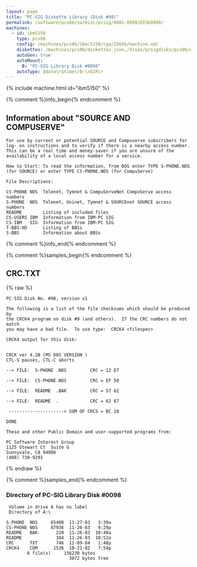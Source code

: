 ```yaml
---
layout: page
title: "PC-SIG Diskette Library (Disk #98)"
permalink: /software/pcx86/sw/misc/pcsig/0001-0999/DISK0098/
machines:
  - id: ibm5150
    type: pcx86
    config: /machines/pcx86/ibm/5150/cga/256kb/machine.xml
    diskettes: /machines/pcx86/diskettes.json,/disks/pcsigdisks/pcx86/diskettes.json
    autoGen: true
    autoMount:
      B: "PC-SIG Library Disk #0098"
    autoType: $date\r$time\rB:\rDIR\r
---
```


{% include machine.html id="ibm5150" %}

{% comment %}info_begin{% endcomment %}

## Information about "SOURCE AND COMPUSERVE"

    For use by current or potential SOURCE and Compuserve subscribers for
    log- on instructions and to verify if there is a nearby access number.
    This can be a real time and money-saver if you are unsure of the
    availability of a local access number for a service.
    
    How to Start: To read the information, from DOS enter TYPE S-PHONE.NOS
    (for SOURCE) or enter TYPE CS-PHONE.NOS (for CompuServe)
    
    File Descriptions:
    
    CS-PHONE NOS  Telenet, Tymnet & CompuServeNet CompuServe access numbers
    S-PHONE  NOS  Telenet, Uninet, Tymnet & SOURCEnet SOURCE access numbers
    README        Listing of included files
    CS-USERS IBM  Information from IBM-PC SIG
    CS-IBM   SIG  Information from IBM-PC SIG
    T-BBS-NO      Listing of BBSs
    S-BBS         Information about BBSs
{% comment %}info_end{% endcomment %}

{% comment %}samples_begin{% endcomment %}

## CRC.TXT

{% raw %}
```
PC-SIG Disk No. #98, version v1 

The following is a list of the file checksums which should be produced by
the CRCK4 program on disk #9 (and others).  If the CRC numbers do not match
you may have a bad file.  To use type:  CRCK4 <filespec>

CRCK4 output for this disk:


CRCK ver 4.2B (MS DOS VERSION )
CTL-S pauses, CTL-C aborts

--> FILE:  S-PHONE .NOS         CRC = 12 D7

--> FILE:  CS-PHONE.NOS         CRC = EF 50

--> FILE:  README  .BAK         CRC = 57 62

--> FILE:  README  .            CRC = 62 87

 ---------------------> SUM OF CRCS = BC 10

DONE

These and other Public Domain and user-supported programs from:

PC Software Interest Group
1125 Stewart Ct  Suite G
Sunnyvale, CA 94086
(408) 730-9291
```
{% endraw %}

{% comment %}samples_end{% endcomment %}

### Directory of PC-SIG Library Disk #0098

     Volume in drive A has no label
     Directory of A:\

    S-PHONE  NOS     65408  11-27-83   3:39a
    CS-PHONE NOS     87936  11-26-83   9:29p
    README   BAK       220  11-26-83  10:48a
    README             384  11-26-83  10:52a
    CRC      TXT       746  11-09-84   1:48p
    CRCK4    COM      1536  10-21-82   7:54p
            6 file(s)     156230 bytes
                            3072 bytes free
